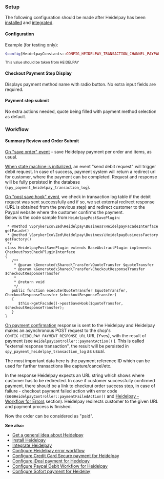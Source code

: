 ### Setup

The following configuration should be made after Heidelpay has been [installed](heidelpay-installation.htm) and [integrated](heidelpay-integration.htm).

#### Configuration

Example (for testing only):

```php
$config[HeidelpayConstants::CONFIG_HEIDELPAY_TRANSACTION_CHANNEL_PAYPAL] = '31HA07BC8142C5A171749A60D979B6E4';
```
<sub>This value should be taken from HEIDELPAY</sub>

#### Checkout Payment Step Display

Displays payment method name with radio button. No extra input fields are required.

#### Payment step submit

No extra actions needed, quote being filled with payment method selection as default.

### Workflow

#### Summary Review and Order Submit

<u>On "save order" event</u> - save Heidelpay payment
    per order and items, as usual.

<u>When state machine is initialized</u>, an event "send debit request" will trigger debit request. In case of success, payment system will return a redirect url for customer, where the payment can be completed. Request and response will be fully persisted in the database (`spy_payment_heidelpay_transaction_log`). 

<u>On "post save hook" event</u>, we check in transaction log table if the debit request was sent successfully and if so, we set external redirect response (URL is obtained from the previous step) and redirect customer to the Paypal website where the customer confirms the payment. <br>
Below is the code sample from `HeidelpayPostSavePlugin`:
```php/**
 * @method \SprykerEco\Zed\Heidelpay\Business\HeidelpayFacadeInterface getFacade()
 * @method \SprykerEco\Zed\Heidelpay\Business\HeidelpayBusinessFactory getFactory()
 */
class HeidelpayPostSavePlugin extends BaseAbstractPlugin implements CheckoutPostCheckPluginInterface
{
   /**
	* @param \Generated\Shared\Transfer\QuoteTransfer $quoteTransfer
	* @param \Generated\Shared\Transfer\CheckoutResponseTransfer $checkoutResponseTransfer
	*
	* @return void
	*/
   public function execute(QuoteTransfer $quoteTransfer, CheckoutResponseTransfer $checkoutResponseTransfer)
   {
	  $this->getFacade()->postSaveHook($quoteTransfer, $checkoutResponseTransfer);
   }
}
```
<u>On payment confirmation</u> response is sent to the Heidelpay and Heidelpay makes an asynchronous POST request to the shop's `CONFIG_HEIDELPAY_PAYMENT_RESPONSE_URL`
    URL (Yves), with the result of payment (see `HeidelpayController::paymentAction()` ). This is called "external response transaction", the result will be persisted in `spy_payment_heidelpay_transaction_log` as usual.

 The most important data here is the payment reference ID which can be used for further transactions like capture/cancel/etc. 

In the response Heidelpay expects an URL string which shows where customer has to be redirected. In case  if customer successfully confirmed payment, there should be a link to checkout order success step, in case of failure - checkout payment failed action with error code (see`HeidelpayController::paymentFailedAction()` and [Heidelpay - Workflow for Errors](heidelpay-error-workflow.htm) section). Heidelpay redirects customer to the given URL and payment process is finished. 

Now the order can be considered as "paid".

<b>See also:</b>

* [Get a general idea about Heidelpay](../heidelpay.htm)
* [Install Heidelpay](heidelpay-installation.htm)
* [Integrate Heidelpay](heidelpay-integration.htm)
* [Configure Heidelpay error workflow](heidelpay-error-workflow.htm)
* [Configure Credit Card Secure payment for Heidelpay](heidelpay-credit-card.htm)
* [Configure iDeal payment for Hedelpay](heidelpay-ideal.htm)
* [Configure Paypal Debit Workflow for Heidelpay](heidelpay-paypal-debit.htm)
* [Configure Sofort payment for Heidelay](heidelpay-sofort.htm)